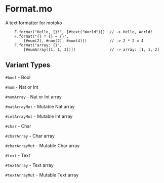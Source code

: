 # Format.mo
A text formatter for motoko

```motoko
    F.format("Hello, {}!", [#text("World")])  // -> Hello, World!
    F.format("{} * {} = {}", 
        [#num(2), #num(2), #num(4)])          // -> 2 * 2 = 4
    F.format("array: {}", 
        [#numArray([1, 1, 2])])               // -> array: [1, 1, 2]
```

## Variant Types

`#bool` - Bool

`#num` - Nat or Int

`#numArray` - Nat or Int array

`#natArrayMut` - Mutable Nat array

`#intArrayMut` - Mutable Int array


`#char` - Char  

`#charArray` - Char array

`#charArrayMut` - Mutable Char array


`#text` - Text

`#textArray` - Text array

`#textArrayMut` - Mutable Text array
